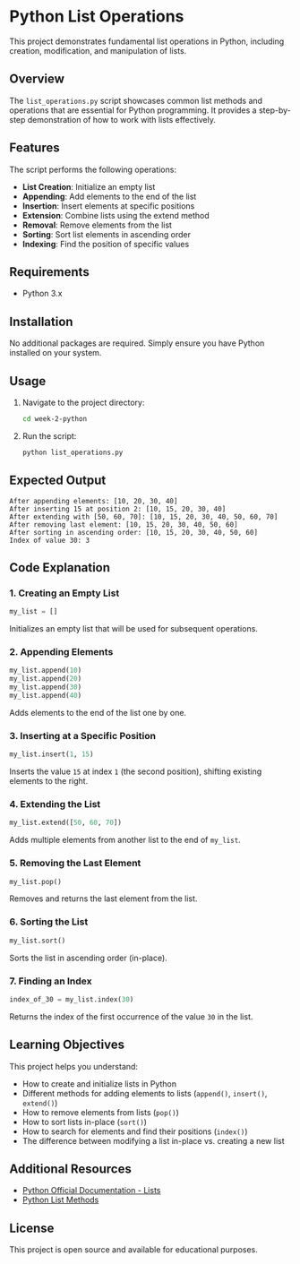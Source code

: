 # Python List Operations

This project demonstrates fundamental list operations in Python, including creation, modification, and manipulation of lists.

## Overview

The `list_operations.py` script showcases common list methods and operations that are essential for Python programming. It provides a step-by-step demonstration of how to work with lists effectively.

## Features

The script performs the following operations:

- **List Creation**: Initialize an empty list
- **Appending**: Add elements to the end of the list
- **Insertion**: Insert elements at specific positions
- **Extension**: Combine lists using the extend method
- **Removal**: Remove elements from the list
- **Sorting**: Sort list elements in ascending order
- **Indexing**: Find the position of specific values

## Requirements

- Python 3.x

## Installation

No additional packages are required. Simply ensure you have Python installed on your system.

## Usage

1. Navigate to the project directory:
   ```bash
   cd week-2-python
   ```

2. Run the script:
   ```bash
   python list_operations.py
   ```

## Expected Output

```
After appending elements: [10, 20, 30, 40]
After inserting 15 at position 2: [10, 15, 20, 30, 40]
After extending with [50, 60, 70]: [10, 15, 20, 30, 40, 50, 60, 70]
After removing last element: [10, 15, 20, 30, 40, 50, 60]
After sorting in ascending order: [10, 15, 20, 30, 40, 50, 60]
Index of value 30: 3
```

## Code Explanation

### 1. Creating an Empty List
```python
my_list = []
```
Initializes an empty list that will be used for subsequent operations.

### 2. Appending Elements
```python
my_list.append(10)
my_list.append(20)
my_list.append(30)
my_list.append(40)
```
Adds elements to the end of the list one by one.

### 3. Inserting at a Specific Position
```python
my_list.insert(1, 15)
```
Inserts the value `15` at index `1` (the second position), shifting existing elements to the right.

### 4. Extending the List
```python
my_list.extend([50, 60, 70])
```
Adds multiple elements from another list to the end of `my_list`.

### 5. Removing the Last Element
```python
my_list.pop()
```
Removes and returns the last element from the list.

### 6. Sorting the List
```python
my_list.sort()
```
Sorts the list in ascending order (in-place).

### 7. Finding an Index
```python
index_of_30 = my_list.index(30)
```
Returns the index of the first occurrence of the value `30` in the list.

## Learning Objectives

This project helps you understand:

- How to create and initialize lists in Python
- Different methods for adding elements to lists (`append()`, `insert()`, `extend()`)
- How to remove elements from lists (`pop()`)
- How to sort lists in-place (`sort()`)
- How to search for elements and find their positions (`index()`)
- The difference between modifying a list in-place vs. creating a new list

## Additional Resources

- [Python Official Documentation - Lists](https://docs.python.org/3/tutorial/datastructures.html#more-on-lists)
- [Python List Methods](https://docs.python.org/3/tutorial/datastructures.html)

## License

This project is open source and available for educational purposes.
